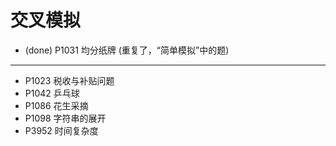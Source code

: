# 交叉模拟

* (done) P1031 均分纸牌 (重复了，“简单模拟”中的题)

---

* P1023 税收与补贴问题
* P1042 乒乓球
* P1086 花生采摘
* P1098 字符串的展开
* P3952 时间复杂度